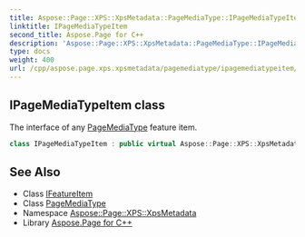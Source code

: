 ```yaml
---
title: Aspose::Page::XPS::XpsMetadata::PageMediaType::IPageMediaTypeItem class
linktitle: IPageMediaTypeItem
second_title: Aspose.Page for C++
description: 'Aspose::Page::XPS::XpsMetadata::PageMediaType::IPageMediaTypeItem class. The interface of any PageMediaType feature item in C++.'
type: docs
weight: 400
url: /cpp/aspose.page.xps.xpsmetadata/pagemediatype/ipagemediatypeitem/
---
```

## IPageMediaTypeItem class


The interface of any [PageMediaType](../) feature item.

```cpp
class IPageMediaTypeItem : public virtual Aspose::Page::XPS::XpsMetadata::IFeatureItem
```

## See Also

* Class [IFeatureItem](../../ifeatureitem/)
* Class [PageMediaType](../)
* Namespace [Aspose::Page::XPS::XpsMetadata](../../)
* Library [Aspose.Page for C++](../../../)
